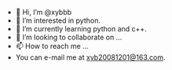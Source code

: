 - 👋 Hi, I’m @xybbb
- 👀 I’m interested in python.
- 🌱 I’m currently learning python and c++.
- 💞️ I’m looking to collaborate on ...
- 📫 How to reach me ...
- You can e-mail me at xyb20081201@163.com.

<!---
xybbb/xybbb is a ✨ special ✨ repository because its `README.md` (this file) appears on your GitHub profile.
You can click the Preview link to take a look at your changes.
--->
